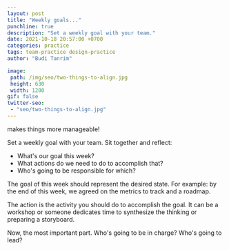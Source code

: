 ```yaml
---
layout: post
title: "Weekly goals..."
punchline: true
description: "Set a weekly goal with your team."
date: 2021-10-18 20:57:00 +0700
categories: practice
tags: team-practice design-practice
author: "Budi Tanrim"

image:
 path: /img/seo/two-things-to-align.jpg
 height: 630
 width: 1200
gif: false
twitter-seo: 
 - "seo/two-things-to-align.jpg"
---
```


makes things more manageable!

Set a weekly goal with your team. Sit together and reflect:

- What's our goal this week?
- What actions do we need to do to accomplish that?
- Who's going to be responsible for which?

The goal of this week should represent the desired state. For example: by the end of this week, we agreed on the metrics to track and a roadmap.

The action is the activity you should do to accomplish the goal. It can be a workshop or someone dedicates time to synthesize the thinking or preparing a storyboard.

Now, the most important part. Who's going to be in charge? Who's going to lead?
